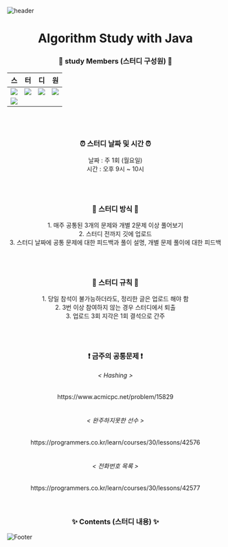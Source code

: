 ![header](https://capsule-render.vercel.app/api?type=waving&color=random)
<h1 align="center">Algorithm Study with Java</h1>

<div align="center">
<h3>🌱 study Members (스터디 구성원) 🌱</h3>

|스|터|디|원|
|---|---|---|---|
|<a href="https://github.com/minki0415"><img src="https://img.shields.io/badge/김민기-16ba5b?style=for-the-badge"/></a>|<a href="https://github.com/MaryYoungae"><img src="https://img.shields.io/badge/김영애-ef7953?style=for-the-badge"/></a>|<a href="https://github.com/dingdoooo"><img src="https://img.shields.io/badge/김진주-97c6d0?style=for-the-badge"/></a>|<a href="https://github.com/mandariny"><img src="https://img.shields.io/badge/윤소희-d097af?style=for-the-badge"/></a>|
|<a href="https://github.com/dongkyuu"><img src="https://img.shields.io/badge/임동규-b332df?style=for-the-badge"/></a>
  
<br><br>

<h3>⏰ 스터디 날짜 및 시간 ⏰</h3>
날짜 : 주 1회 (월요일)<br>
시간 : 오후 9시 ~ 10시
  
<br><br>

<h3>📝 스터디 방식 📝</h3>
  1. 매주 공통된 3개의 문제와 개별 2문제 이상 풀어보기<br>
  2. 스터디 전까지 깃에 업로드<br>
  3. 스터디 날짜에 공통 문제에 대한 피드백과 풀이 설명, 개별 문제 풀이에 대한 피드백<br>
  
<br><br>
  
<h3>🎯 스터디 규칙 🎯</h3>
  1. 당일 참석이 불가능하더라도, 정리한 글은 업로드 해야 함<br>
  2. 3번 이상 참여하지 않는 경우 스터디에서 퇴출<br>
  3. 업로드 3회 지각은 1회 결석으로 간주<br>
  
<br><br>
  
<h3>❗ 금주의 공통문제 ❗</h3>
  <h6>< Hashing ></h6>
       https://www.acmicpc.net/problem/15829<br><br>
  <h6>< 완주하지못한 선수 ></h6>
      https://programmers.co.kr/learn/courses/30/lessons/42576<br><br>
  <h6>< 전화번호 목록 ></h6>
       https://programmers.co.kr/learn/courses/30/lessons/42577<br>
<br><br>

<h3>✨ Contents (스터디 내용) ✨</h3>


</div>
  
![Footer](https://capsule-render.vercel.app/api?type=waving&color=random&height=200&section=footer)
